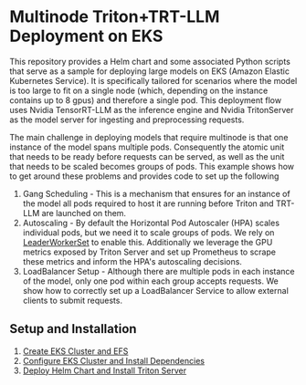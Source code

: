 # Multinode Triton+TRT-LLM Deployment on EKS

This repository provides a Helm chart and some associated Python scripts that serve as a sample for deploying large models on EKS (Amazon Elastic Kubernetes Service). It is specifically tailored for scenarios where the model is too large to fit on a single node (which, depending on the instance contains up to 8 gpus) and therefore a single pod. This deployment flow uses Nvidia TensorRT-LLM as the inference engine and Nvidia TritonServer as the model server for ingesting and preprocessing requests. 

The main challenge in deploying models that require multinode is that one instance of the model spans multiple pods. Consequently the atomic unit that needs to be ready before requests can be served, as well as the unit that needs to be scaled becomes groups of pods. This example shows how to get around these problems and provides code to set up the following

 1. Gang Scheduling - This is a mechanism that ensures for an instance of the model all pods required to host it are running before Triton and TRT-LLM are launched on them.
 2. Autoscaling - By default the Horizontal Pod Autoscaler (HPA) scales individual pods, but we need it to scale groups of pods. We rely on [LeaderWorkerSet](https://github.com/kubernetes-sigs/lws/tree/main) to enable this. Additionally we leverage the GPU metrics exposed by Triton Server and set up Prometheus to scrape these metrics and inform the HPA's autoscaling decisions.
 3. LoadBalancer Setup - Although there are multiple pods in each instance of the model, only one pod within each group accepts requests. We show how to correctly set up a LoadBalancer Service to allow external clients to submit requests.


## Setup and Installation

 1. [Create EKS Cluster and EFS](https://github.com/Wenhan-Tan/EKS_Multinode_Triton_TRTLLM/blob/main/EKS_EFS_Creation_Steps.md)
 2. [Configure EKS Cluster and Install Dependencies](https://github.com/Wenhan-Tan/EKS_Multinode_Triton_TRTLLM/blob/main/Cluster_Setup_Steps.md)
 3. [Deploy Helm Chart and Install Triton Server](https://github.com/Wenhan-Tan/EKS_Multinode_Triton_TRTLLM/blob/main/Triton_Deployment_Steps.md)
